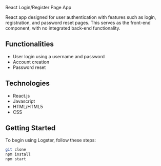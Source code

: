 React Login/Register Page App

React app designed for user authentication with features such as login, registration, and password reset pages. This serves as the front-end component, with no integrated back-end functionality.

## Functionalities

* User login using a username and password
* Account creation
* Password reset

## Technologies

* React.js
* Javascript
* HTML/HTML5
* CSS

## Getting Started

To begin using Logster, follow these steps:

```bash
git clone
npm install
npm start
```
